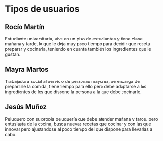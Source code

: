 # Tipos de usuarios

## Rocío Martín
Estudiante universitaria, vive en un piso de estudiantes y tiene clase mañana y tarde, lo que 
le deja muy poco tiempo para decidir que receta preparar y cocinarla, teniendo en cuanta también los ingredientes que le gustan.

## Mayra Martos
Trabajadora social al servicio de personas mayores, se encarga de prepararle la comida, tiene tiempo para ello pero debe adaptarse a los ingredientes de los que dispone la persona a la que debe cocinarle.

## Jesús Muñoz
Peluquero con su propia peluquería que debe atender mañana y tarde, pero entusiasta de la cocina, busca nuevas recetas que cocinar y con las que innovar pero ajustandose al poco tiempo del que dispone para llevarlas a cabo.


